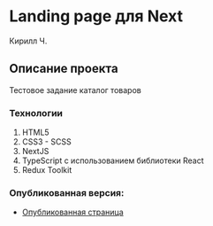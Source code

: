 # Landing page для Next
Кирилл Ч.

## Описание проекта
Тестовое задание каталог товаров

### Технологии

1. HTML5
2. CSS3 - SCSS
3. NextJS
4. TypeScript с использованием библиотеки React
6. Redux Toolkit

### Опубликованная версия:
* [Опубликованная страница](https://next-frontend-test-6xykp8mmd-insomniac-bear.vercel.app/)
